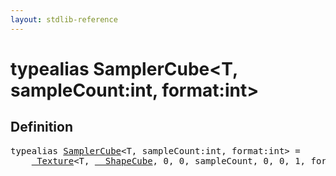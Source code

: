 ```yaml
---
layout: stdlib-reference
---
```


# typealias SamplerCube\<T, sampleCount:int, format:int\>

## Definition

<pre>
<span class='code_keyword'>typealias</span> <a href="/stdlib-reference/types/SamplerCube" class="code_type">SamplerCube</a>&lt;T, sampleCount:<span class="code_keyword">int</span>, format:<span class="code_keyword">int</span>&gt; = 
    <a href="/stdlib-reference/types/Texture/index" class="code_type">_Texture</a>&lt;T, <a href="/stdlib-reference/types/ShapeCube/index" class="code_type">__ShapeCube</a>, 0, 0, sampleCount, 0, 0, 1, format&gt;;
</pre>

